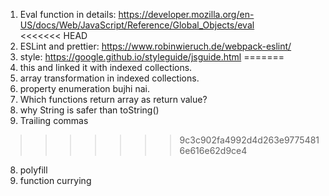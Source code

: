 1. Eval function in details:  https://developer.mozilla.org/en-US/docs/Web/JavaScript/Reference/Global_Objects/eval   
<<<<<<< HEAD
2. ESLint and prettier: https://www.robinwieruch.de/webpack-eslint/
3. style: https://google.github.io/styleguide/jsguide.html
=======
2. this and linked it with indexed collections. 
3. array transformation in indexed collections.
4. property enumeration bujhi nai. 
5. Which functions return array as return value? 
6. why String is safer than toString()
7. Trailing commas
>>>>>>> 9c3c902fa4992d4d263e97754816e616e62d9ce4
8. polyfill
9. function currying